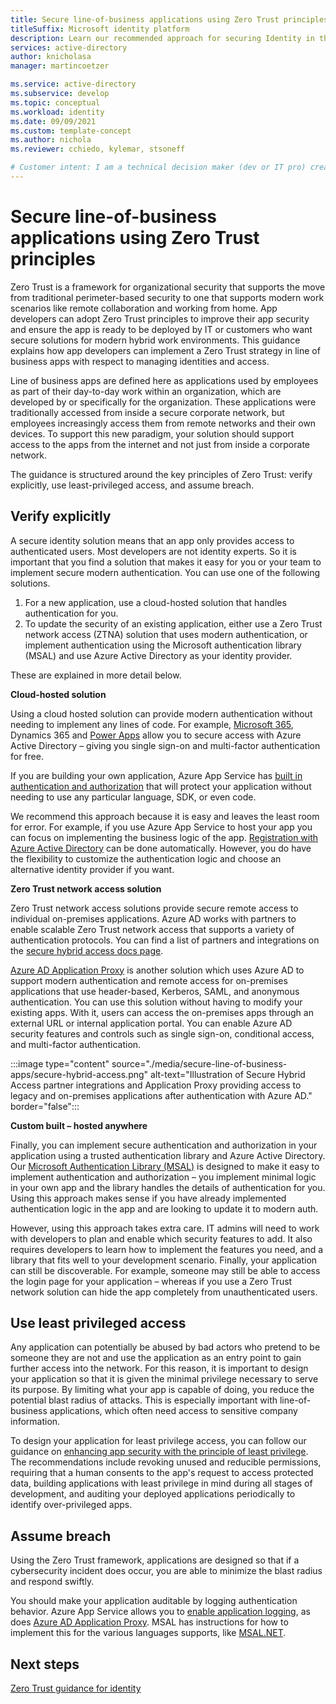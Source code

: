 ```yaml
---
title: Secure line-of-business applications using Zero Trust principles
titleSuffix: Microsoft identity platform
description: Learn our recommended approach for securing Identity in the line of business applications you develop using a Zero Trust approach.
services: active-directory
author: knicholasa
manager: martincoetzer

ms.service: active-directory
ms.subservice: develop
ms.topic: conceptual
ms.workload: identity
ms.date: 09/09/2021
ms.custom: template-concept
ms.author: nichola
ms.reviewer: cchiedo, kylemar, stsoneff

# Customer intent: I am a technical decision maker (dev or IT pro) creating or maintaining a server-side LOB app. I want architecture-level recommendations on how I can protect my server-side LOB apps using a Zero Trust strategy for Identity
---
```


# Secure line-of-business applications using Zero Trust principles

Zero Trust is a framework for organizational security that supports the move from traditional perimeter-based security to one that supports modern work scenarios like remote collaboration and working from home. App developers can adopt Zero Trust principles to improve their app security and ensure the app is ready to be deployed by IT or customers who want secure solutions for modern hybrid work environments. This guidance explains how app developers can implement a Zero Trust strategy in line of business apps with respect to managing identities and access.

Line of business apps are defined here as applications used by employees as part of their day-to-day work within an organization, which are developed by or specifically for the organization. These applications were traditionally accessed from inside a secure corporate network, but employees increasingly access them from remote networks and their own devices. To support this new paradigm, your solution should support access to the apps from the internet and not just from inside a corporate network.

The guidance is structured around the key principles of Zero Trust: verify explicitly, use least-privileged access, and assume breach.

## Verify explicitly

A secure identity solution means that an app only provides access to authenticated users. Most developers are not identity experts. So it is important that you find a solution that makes it easy for you or your team to implement secure modern authentication. You can use one of the following solutions.

1. For a new application, use a cloud-hosted solution that handles authentication for you.
2. To update the security of an existing application, either use a Zero Trust network access (ZTNA) solution that uses modern authentication, or implement authentication using the Microsoft authentication library (MSAL) and use Azure Active Directory as your identity provider.

These are explained in more detail below.

**Cloud-hosted solution**

Using a cloud hosted solution can provide modern authentication without needing to implement any lines of code. For example, [Microsoft 365](/microsoft-365/enterprise/about-microsoft-365-identity), Dynamics 365 and [Power Apps](/powerapps/maker/portals/configure/use-simplified-authentication-configuration) allow you to secure access with Azure Active Directory – giving you single sign-on and multi-factor authentication for free.

If you are building your own application, Azure App Service has [built in authentication and authorization](/azure/app-service/overview-authentication-authorization) that will protect your application without needing to use any particular language, SDK, or even code.

We recommend this approach because it is easy and leaves the least room for error. For example, if you use Azure App Service to host your app you can focus on implementing the business logic of the app. [Registration with Azure Active Directory](/azure/app-service/configure-authentication-provider-aad) can be done automatically. However, you do have the flexibility to customize the authentication logic and choose an alternative identity provider if you want.

**Zero Trust network access solution**

Zero Trust network access solutions provide secure remote access to individual on-premises applications. Azure AD works with partners to enable scalable Zero Trust network access that supports a variety of authentication protocols. You can find a list of partners and integrations on the [secure hybrid access docs page](/azure/active-directory/manage-apps/secure-hybrid-access).

[Azure AD Application Proxy](/azure/active-directory/app-proxy/application-proxy) is another solution which uses Azure AD to support modern authentication and remote access for on-premises applications that use header-based, Kerberos, SAML, and anonymous authentication. You can use this solution without having to modify your existing apps. With it, users can access the on-premises apps through an external URL or internal application portal. You can enable Azure AD security features and controls such as single sign-on, conditional access, and multi-factor authentication.

:::image type="content" source="./media/secure-line-of-business-apps/secure-hybrid-access.png" alt-text="Illustration of Secure Hybrid Access partner integrations and Application Proxy providing access to legacy and on-premises applications after authentication with Azure AD." border="false":::

**Custom built – hosted anywhere**

Finally, you can implement secure authentication and authorization in your application using a trusted authentication library and Azure Active Directory. Our [Microsoft Authentication Library (MSAL)](/azure/active-directory/develop/msal-overview) is designed to make it easy to implement authentication and authorization – you implement minimal logic in your own app and the library handles the details of authentication for you. Using this approach makes sense if you have already implemented authentication logic in the app and are looking to update it to modern auth.

However, using this approach takes extra care. IT admins will need to work with developers to plan and enable which security features to add. It also requires developers to learn how to implement the features you need, and a library that fits well to your development scenario. Finally, your application can still be discoverable. For example, someone may still be able to access the login page for your application – whereas if you use a Zero Trust network solution can hide the app completely from unauthenticated users.

## Use least privileged access

Any application can potentially be abused by bad actors who pretend to be someone they are not and use the application as an entry point to gain further access into the network. For this reason, it is important to design your application so that it is given the minimal privilege necessary to serve its purpose. By limiting what your app is capable of doing, you reduce the potential blast radius of attacks. This is especially important with line-of-business applications, which often need access to sensitive company information.

To design your application for least privilege access, you can follow our guidance on [enhancing app security with the principle of least privilege](/azure/active-directory/develop/secure-least-privileged-access). The recommendations include revoking unused and reducible permissions, requiring that a human consents to the app's request to access protected data, building applications with least privilege in mind during all stages of development, and auditing your deployed applications periodically to identify over-privileged apps.

## Assume breach

Using the Zero Trust framework, applications are designed so that if a cybersecurity incident does occur, you are able to minimize the blast radius and respond swiftly.

You should make your application auditable by logging authentication behavior. Azure App Service allows you to [enable application logging](/azure/app-service/overview-authentication-authorization#logging-and-tracing), as does [Azure AD Application Proxy](/azure/active-directory/app-proxy/application-proxy-connectors#under-the-hood). MSAL has instructions for how to implement this for the various languages supports, like [MSAL.NET](/azure/active-directory/develop/msal-logging-dotnet).

## Next steps

[Zero Trust guidance for identity](/security/zero-trust/develop/identity)